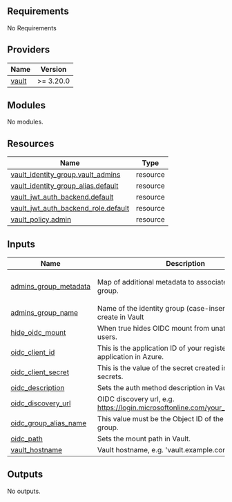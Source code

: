 <!-- BEGIN_TF_DOCS -->
## Requirements

No Requirements

## Providers

| Name | Version |
|------|---------|
| <a name="provider_vault"></a> [vault](#provider\_vault) | >= 3.20.0 |

## Modules

No modules.

## Resources

| Name | Type |
|------|------|
| [vault_identity_group.vault_admins](https://registry.terraform.io/providers/hashicorp/vault/latest/docs/resources/identity_group) | resource |
| [vault_identity_group_alias.default](https://registry.terraform.io/providers/hashicorp/vault/latest/docs/resources/identity_group_alias) | resource |
| [vault_jwt_auth_backend.default](https://registry.terraform.io/providers/hashicorp/vault/latest/docs/resources/jwt_auth_backend) | resource |
| [vault_jwt_auth_backend_role.default](https://registry.terraform.io/providers/hashicorp/vault/latest/docs/resources/jwt_auth_backend_role) | resource |
| [vault_policy.admin](https://registry.terraform.io/providers/hashicorp/vault/latest/docs/resources/policy) | resource |

## Inputs

| Name | Description | Type | Default | Required |
|------|-------------|------|---------|:--------:|
| <a name="input_admins_group_metadata"></a> [admins\_group\_metadata](#input\_admins\_group\_metadata) | Map of additional metadata to associate with the group. | `map(string)` | <pre>{<br>  "description": "Vault administrators"<br>}</pre> | no |
| <a name="input_admins_group_name"></a> [admins\_group\_name](#input\_admins\_group\_name) | Name of the identity group (case-insensitive) to create in Vault | `string` | `"vault-admins"` | no |
| <a name="input_hide_oidc_mount"></a> [hide\_oidc\_mount](#input\_hide\_oidc\_mount) | When true hides OIDC mount from unathenticated users. | `bool` | `false` | no |
| <a name="input_oidc_client_id"></a> [oidc\_client\_id](#input\_oidc\_client\_id) | This is the application ID of your registered application in Azure. | `string` | n/a | yes |
| <a name="input_oidc_client_secret"></a> [oidc\_client\_secret](#input\_oidc\_client\_secret) | This is the value of the secret created in Certificates & secrets. | `string` | n/a | yes |
| <a name="input_oidc_description"></a> [oidc\_description](#input\_oidc\_description) | Sets the auth method description in Vault. | `string` | `"OIDC authentication"` | no |
| <a name="input_oidc_discovery_url"></a> [oidc\_discovery\_url](#input\_oidc\_discovery\_url) | OIDC discovery url, e.g. https://login.microsoftonline.com/your_tenant_id/v2.0. | `string` | n/a | yes |
| <a name="input_oidc_group_alias_name"></a> [oidc\_group\_alias\_name](#input\_oidc\_group\_alias\_name) | This value must be the Object ID of the Azure AD group. | `string` | n/a | yes |
| <a name="input_oidc_path"></a> [oidc\_path](#input\_oidc\_path) | Sets the mount path in Vault. | `string` | `"oidc"` | no |
| <a name="input_vault_hostname"></a> [vault\_hostname](#input\_vault\_hostname) | Vault hostname, e.g. 'vault.example.com' | `string` | n/a | yes |

## Outputs

No outputs.
<!-- END_TF_DOCS -->
